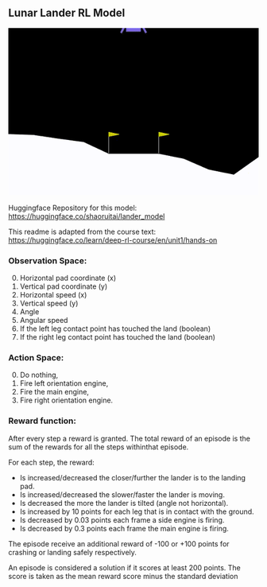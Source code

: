 ## Lunar Lander RL Model

![model_demo](https://github.com/ruitaiS/deep_rl/blob/master/unit_1/replay.GIF)

Huggingface Repository for this model: https://huggingface.co/shaoruitai/lander_model

This readme is adapted from the course text: https://huggingface.co/learn/deep-rl-course/en/unit1/hands-on

### Observation Space:
0) Horizontal pad coordinate (x)
1) Vertical pad coordinate (y)
2) Horizontal speed (x)
3) Vertical speed (y)
4) Angle
5) Angular speed
6) If the left leg contact point has touched the land (boolean)
7) If the right leg contact point has touched the land (boolean)

### Action Space:
0) Do nothing,
1) Fire left orientation engine,
2) Fire the main engine,
3) Fire right orientation engine.

### Reward function:

After every step a reward is granted. The total reward of an episode is the sum of the rewards for all the steps withinthat episode.

For each step, the reward:

- Is increased/decreased the closer/further the lander is to the landing pad.
- Is increased/decreased the slower/faster the lander is moving.
- Is decreased the more the lander is tilted (angle not horizontal).
- Is increased by 10 points for each leg that is in contact with the ground.
- Is decreased by 0.03 points each frame a side engine is firing.
- Is decreased by 0.3 points each frame the main engine is firing.

The episode receive an additional reward of -100 or +100 points for crashing or landing safely respectively.

An episode is considered a solution if it scores at least 200 points. The score is taken as the mean reward score minus the standard deviation



